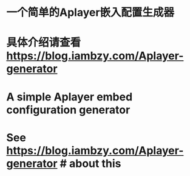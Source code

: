 # 一个简单的Aplayer嵌入配置生成器
# 具体介绍请查看 https://blog.iambzy.com/Aplayer-generator

# A simple Aplayer embed configuration generator
# See https://blog.iambzy.com/Aplayer-generator # about this
